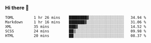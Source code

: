 ### Hi there 👋

<!--
**urzz/urzz** is a ✨ _special_ ✨ repository because its `README.md` (this file) appears on your GitHub profile.

Here are some ideas to get you started:

- 🔭 I’m currently working on ...
- 🌱 I’m currently learning ...
- 👯 I’m looking to collaborate on ...
- 🤔 I’m looking for help with ...
- 💬 Ask me about ...
- 📫 How to reach me: ...
- 😄 Pronouns: ...
- ⚡ Fun fact: ...
-->

<!--START_SECTION:waka-->

```txt
TOML         1 hr 26 mins    ████████▓░░░░░░░░░░░░░░░░   34.94 %
Markdown     1 hr 16 mins    ███████▓░░░░░░░░░░░░░░░░░   31.06 %
XML          35 mins         ███▓░░░░░░░░░░░░░░░░░░░░░   14.52 %
SCSS         24 mins         ██▒░░░░░░░░░░░░░░░░░░░░░░   09.98 %
HTML         20 mins         ██░░░░░░░░░░░░░░░░░░░░░░░   08.37 %
```

<!--END_SECTION:waka-->
